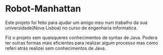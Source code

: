# Robot-Manhattan

Este projeto foi feito para ajudar um amigo meu num trabalho da sua universidade(Nova Lisboa) no curso de engenharia informatica.

Fiz o projeto sem quaisqueres conhecimentos de syntax de Java. Podera ter outras formas mais eficientes para realizar algum processo mas como referi atrás realizei sem conhecimentos de Java.
